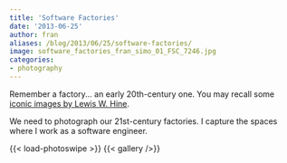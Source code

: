 ```yaml
---
title: 'Software Factories'
date: '2013-06-25'
author: fran
aliases: /blog/2013/06/25/software-factories/
image: software_factories_fran_simo_01_FSC_7246.jpg
categories:
- photography
---
```


Remember a factory... an early 20th-century one. You may recall some [iconic images by Lewis W. Hine](https://www.google.es/search?q=lewis+w+hines+factory).

We need to photograph our 21st-century factories. I capture the spaces where I work as a software engineer.
<!--more-->
{{< load-photoswipe >}}
{{< gallery />}}

